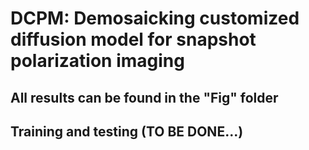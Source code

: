 # DCPM: Demosaicking customized diffusion model for snapshot polarization imaging

## All results can be found in the "Fig" folder
## Training and testing (TO BE DONE...)
